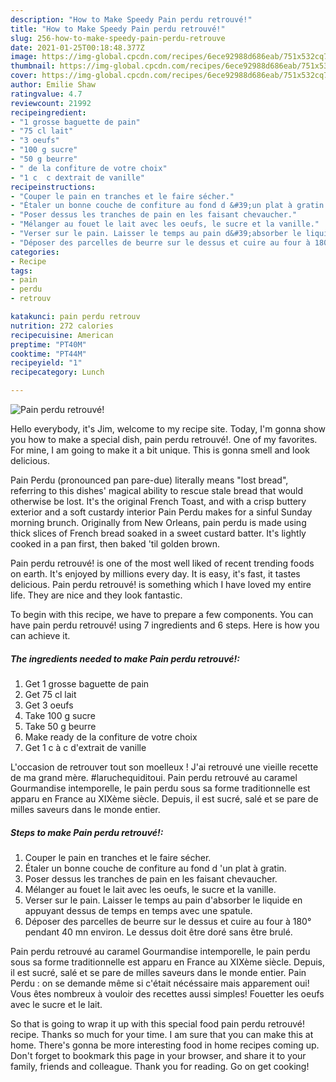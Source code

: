 ```yaml
---
description: "How to Make Speedy Pain perdu retrouvé!"
title: "How to Make Speedy Pain perdu retrouvé!"
slug: 256-how-to-make-speedy-pain-perdu-retrouve
date: 2021-01-25T00:18:48.377Z
image: https://img-global.cpcdn.com/recipes/6ece92988d686eab/751x532cq70/pain-perdu-retrouve-photo-principale-de-la-recette.jpg
thumbnail: https://img-global.cpcdn.com/recipes/6ece92988d686eab/751x532cq70/pain-perdu-retrouve-photo-principale-de-la-recette.jpg
cover: https://img-global.cpcdn.com/recipes/6ece92988d686eab/751x532cq70/pain-perdu-retrouve-photo-principale-de-la-recette.jpg
author: Emilie Shaw
ratingvalue: 4.7
reviewcount: 21992
recipeingredient:
- "1 grosse baguette de pain"
- "75 cl lait"
- "3 oeufs"
- "100 g sucre"
- "50 g beurre"
- " de la confiture de votre choix"
- "1 c  c dextrait de vanille"
recipeinstructions:
- "Couper le pain en tranches et le faire sécher."
- "Étaler un bonne couche de confiture au fond d &#39;un plat à gratin."
- "Poser dessus les tranches de pain en les faisant chevaucher."
- "Mélanger au fouet le lait avec les oeufs, le sucre et la vanille."
- "Verser sur le pain. Laisser le temps au pain d&#39;absorber le liquide en appuyant dessus de temps en temps avec une spatule."
- "Déposer des parcelles de beurre sur le dessus et cuire au four à 180° pendant 40 mn environ. Le dessus doit être doré sans être brulé."
categories:
- Recipe
tags:
- pain
- perdu
- retrouv

katakunci: pain perdu retrouv 
nutrition: 272 calories
recipecuisine: American
preptime: "PT40M"
cooktime: "PT44M"
recipeyield: "1"
recipecategory: Lunch

---
```



![Pain perdu retrouvé!](https://img-global.cpcdn.com/recipes/6ece92988d686eab/751x532cq70/pain-perdu-retrouve-photo-principale-de-la-recette.jpg)

Hello everybody, it's Jim, welcome to my recipe site. Today, I'm gonna show you how to make a special dish, pain perdu retrouvé!. One of my favorites. For mine, I am going to make it a bit unique. This is gonna smell and look delicious.

Pain Perdu (pronounced pan pare-due) literally means &#34;lost bread&#34;, referring to this dishes&#39; magical ability to rescue stale bread that would otherwise be lost. It&#39;s the original French Toast, and with a crisp buttery exterior and a soft custardy interior Pain Perdu makes for a sinful Sunday morning brunch. Originally from New Orleans, pain perdu is made using thick slices of French bread soaked in a sweet custard batter. It&#39;s lightly cooked in a pan first, then baked &#39;til golden brown.

Pain perdu retrouvé! is one of the most well liked of recent trending foods on earth. It's enjoyed by millions every day. It is easy, it's fast, it tastes delicious. Pain perdu retrouvé! is something which I have loved my entire life. They are nice and they look fantastic.


To begin with this recipe, we have to prepare a few components. You can have pain perdu retrouvé! using 7 ingredients and 6 steps. Here is how you can achieve it.

<!--inarticleads1-->

##### The ingredients needed to make Pain perdu retrouvé!:

1. Get 1 grosse baguette de pain
1. Get 75 cl lait
1. Get 3 oeufs
1. Take 100 g sucre
1. Take 50 g beurre
1. Make ready  de la confiture de votre choix
1. Get 1 c à c d&#39;extrait de vanille


L&#39;occasion de retrouver tout son moelleux ! J&#39;ai retrouvé une vieille recette de ma grand mère. #laruchequiditoui. Pain perdu retrouvé au caramel Gourmandise intemporelle, le pain perdu sous sa forme traditionnelle est apparu en France au XIXème siècle. Depuis, il est sucré, salé et se pare de milles saveurs dans le monde entier. 

<!--inarticleads2-->

##### Steps to make Pain perdu retrouvé!:

1. Couper le pain en tranches et le faire sécher.
1. Étaler un bonne couche de confiture au fond d &#39;un plat à gratin.
1. Poser dessus les tranches de pain en les faisant chevaucher.
1. Mélanger au fouet le lait avec les oeufs, le sucre et la vanille.
1. Verser sur le pain. Laisser le temps au pain d&#39;absorber le liquide en appuyant dessus de temps en temps avec une spatule.
1. Déposer des parcelles de beurre sur le dessus et cuire au four à 180° pendant 40 mn environ. Le dessus doit être doré sans être brulé.


Pain perdu retrouvé au caramel Gourmandise intemporelle, le pain perdu sous sa forme traditionnelle est apparu en France au XIXème siècle. Depuis, il est sucré, salé et se pare de milles saveurs dans le monde entier. Pain Perdu : on se demande même si c&#39;était nécéssaire mais apparement oui! Vous êtes nombreux à vouloir des recettes aussi simples! Fouetter les oeufs avec le sucre et le lait. 

So that is going to wrap it up with this special food pain perdu retrouvé! recipe. Thanks so much for your time. I am sure that you can make this at home. There's gonna be more interesting food in home recipes coming up. Don't forget to bookmark this page in your browser, and share it to your family, friends and colleague. Thank you for reading. Go on get cooking!
